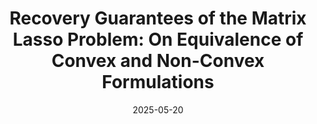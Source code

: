 ---
title: "Recovery Guarantees of the Matrix Lasso Problem: On Equivalence of Convex and Non-Convex Formulations"
collection: publications
excerpt: 'Jinji Yang, Xinyuan Song, Chungen Shen, Ziye Ma'
date: 2025-05-20
venue: 'Preprint.'
paperurl: '/files/papers/Matrix_Lasso_NeurIPS_2025.pdf'
---